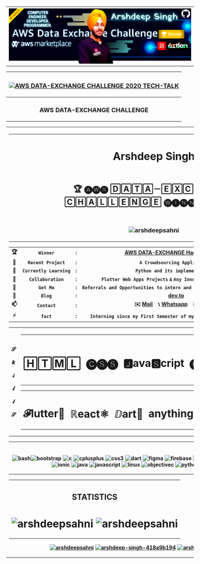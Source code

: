 <table>
  <tr><th><img src="https://github.com/ArshdeepSahni/ArshdeepSahni/blob/master/gitbanner.png"></th></tr>
</table>

|<h3 align="center">[![AWS DATA-EXCHANGE CHALLENGE 2020 TECH-TALK](https://j.gifs.com/yoL8ZP.gif)](https://www.youtube.com/watch?v=6QI5b88ERts "AWS DATA-EXCHANGE CHALLENGE 2020 TECH-TALK")</h3>|
|---|
|<h3 align="center">AWS DATA-EXCHANGE CHALLENGE</h3>|

<table><tr><th>
<table><tr><th><h1 align="center">Arshdeep Singh</h1></th></tr>
<tr><td><h2 align="center">&nbsp;&nbsp;&nbsp;&nbsp;&nbsp;&nbsp;&nbsp;&nbsp;&nbsp;&nbsp;🏆 🅐🅦🅢 🄳🄰🅃🄰－🄴🅇🄲🄷🄰🄽🄶🄴－🄲🄷🄰🄻🄻🄴🄽🄶🄴 🅦🅘🅝🅝🅔🅡 🏆&nbsp;&nbsp;&nbsp;&nbsp;&nbsp;&nbsp;&nbsp;&nbsp;&nbsp;&nbsp;</h2></td></tr>
<tr><td><h3 align="center"><img src="https://komarev.com/ghpvc/?username=arshdeepsahni" alt="arshdeepsahni"/></h3></td></tr></tr></table>

|||||
|---|---|---|---|
|🏆|**`Winner`**| : |**[AWS DATA-EXCHANGE Hackathon, USA](https://devpost.com/software/qwe-8a2wtn)**|
|🔭|**`Recent Project`**| : |**`A Crowdsourcing Application`.**|
|🌱|**`Currently Learning`**| : |**`Python and its implementations`.**|
|👯|**`Collaboration`**| : |**`Flutter Web Apps Projects` _`&`_ `Any Innovative Startup Ideas!`**|
|🤝|**`Get Me`**| : | **`Referrals and Opportunities to intern and work with Product Based MNCs`.**|
|📝|**`Blog`**| : |**[dev.to](https://dev.to/arshdeepsahni)**|
|📫|**`Contact`**| : |✉️ [Mail](arsh22sahni@gmail.com) &nbsp;&nbsp;  📞 [Whatsapp](https://wa.me/9872453423) &nbsp;&nbsp;  ℹ️ [LinkedIn](https://www.linkedin.com/in/arshdeep-singh-418a9b194/)|
|⚡|**`fact`**| : |**`Interning since my First Semester of my B.E.( batch: 2019-2023 )`.**|

<table>
  <tr>
    <th><br>𝓢<br><br>𝒌<br><br>𝓲<br><br>𝓵<br><br>𝓵<br><br>𝓢<br><br></th>
    <th><table><th><h1>🄷🅃🄼🄻</h1></th><th><h1>🅒🅢🅢</h1></th><th><h1>🅹ava🆂cript</h1></th><th><h1>🅒✚✚</h1></th><th><h1>𝒫ython🐍</h1></th><th><h1>🅹🆂🅧</h1></th></table><table><th><h1>𝓕lutter📱</h1></th><th><h1>ℝeact⚛︎</h1></th><th><h1>ⅅart🧿</h1></th><th><h1>anything related to Tech...</h1></th></table></h1></th>
  </tr>
</table>

<table><tr><th><br><p align="center"><img src="https://www.vectorlogo.zone/logos/gnu_bash/gnu_bash-icon.svg" alt="bash" width="40" height="40"/><img src="https://devicons.github.io/devicon/devicon.git/icons/bootstrap/bootstrap-plain.svg" alt="bootstrap" width="40" height="40"/> <img src="https://devicons.github.io/devicon/devicon.git/icons/c/c-original.svg" alt="c" width="40" height="40"/> <img src="https://devicons.github.io/devicon/devicon.git/icons/cplusplus/cplusplus-original.svg" alt="cplusplus" width="40" height="40"/> <img src="https://devicons.github.io/devicon/devicon.git/icons/css3/css3-original-wordmark.svg" alt="css3" width="40" height="40"/> <img src="https://www.vectorlogo.zone/logos/dartlang/dartlang-icon.svg" alt="dart" width="40" height="40"/> <img src="https://www.vectorlogo.zone/logos/figma/figma-icon.svg" alt="figma" width="40" height="40"/> <img src="https://www.vectorlogo.zone/logos/firebase/firebase-icon.svg" alt="firebase" width="40" height="40"/> <img src="https://www.vectorlogo.zone/logos/flutterio/flutterio-icon.svg" alt="flutter" width="40" height="40"/> <img src="https://www.vectorlogo.zone/logos/framer/framer-icon.svg" alt="framer" width="40" height="40"/> <img src="https://www.vectorlogo.zone/logos/git-scm/git-scm-icon.svg" alt="git" width="40" height="40"/> <img src="https://devicons.github.io/devicon/devicon.git/icons/html5/html5-original-wordmark.svg" alt="html5" width="40" height="40"/> <img src="https://api.iconify.design/logos-hugo.svg" alt="hugo" width="40" height="40"/> <img src="https://upload.wikimedia.org/wikipedia/commons/d/d1/Ionic_Logo.svg" alt="ionic" width="40" height="40"/> <img src="https://devicons.github.io/devicon/devicon.git/icons/java/java-original-wordmark.svg" alt="java" width="40" height="40"/> <img src="https://devicons.github.io/devicon/devicon.git/icons/javascript/javascript-original.svg" alt="javascript" width="40" height="40"/> <img src="https://devicons.github.io/devicon/devicon.git/icons/linux/linux-original.svg" alt="linux" width="40" height="40"/> <img src="https://www.vectorlogo.zone/logos/apple_objectivec/apple_objectivec-icon.svg" alt="objectivec" width="40" height="40"/> <img src="https://devicons.github.io/devicon/devicon.git/icons/python/python-original.svg" alt="python" width="40" height="40"/> <img src="https://devicons.github.io/devicon/devicon.git/icons/react/react-original-wordmark.svg" alt="react" width="40" height="40"/> <img src="https://reactnative.dev/img/header_logo.svg" alt="reactnative" width="40" height="40"/></p></th></tr></table>

<table><tr><th><h2 align="center">STATISTICS
<h1 align="center"><img align="center" src="https://github-readme-stats.vercel.app/api/top-langs/?username=arshdeepsahni&layout=compact&hide=html" alt="arshdeepsahni" />&nbsp;<img align="center" src="https://github-readme-stats.vercel.app/api?username=arshdeepsahni&show_icons=true" alt="arshdeepsahni" /></h1></th></tr></table>

<p align="center">
<a href="https://dev.to/arshdeepsahni" target="blank"><img align="center" src="https://cdn.jsdelivr.net/npm/simple-icons@3.0.1/icons/dev-dot-to.svg" alt="arshdeepsahni" height="30" width="30" /></a>
<a href="https://linkedin.com/in/arshdeep-singh-418a9b194" target="blank"><img align="center" src="https://cdn.jsdelivr.net/npm/simple-icons@3.0.1/icons/linkedin.svg" alt="arshdeep-singh-418a9b194" height="30" width="30" /></a>
<a href="https://twitter.com/Arshdeep__2001" target="blank"><img align="center" src="https://cdn.jsdelivr.net/npm/simple-icons@3.0.1/icons/twitter.svg" alt="arshdeep-singh-418a9b194" height="30" width="30" /></a>
</p>
</th></tr></table>
